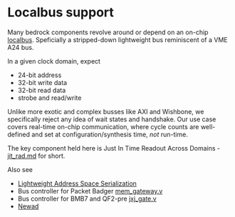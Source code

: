 # Localbus support

Many bedrock components revolve around or depend on an on-chip
[localbus](https://en.wikipedia.org/wiki/Local_bus).
Speficially a stripped-down lightweight bus reminiscent
of a VME A24 bus.

In a given clock domain, expect
- 24-bit address
- 32-bit write data
- 32-bit read data
- strobe and read/write

Unlike more exotic and complex busses like AXI and Wishbone,
we specifically reject any idea of wait states and handshake.
Our use case covers real-time on-chip communication,
where cycle counts are well-defined and set at configuration/synthesis
time, _not_ run-time.

The key component held here is
Just In Time Readout Across Domains - [jit_rad.md](jit_rad.md) for short.

Also see 
- [Lightweight Address Space Serialization](../badger/mem_gate.md)
- Bus controller for Packet Badger [mem_gateway.v](../mem_gateway.v)
- Bus controller for BMB7 and QF2-pre [jxj_gate.v](../board_support/bmb7_kintex/jxj_gate.v)
- [Newad](../build-tools/newad.md)
